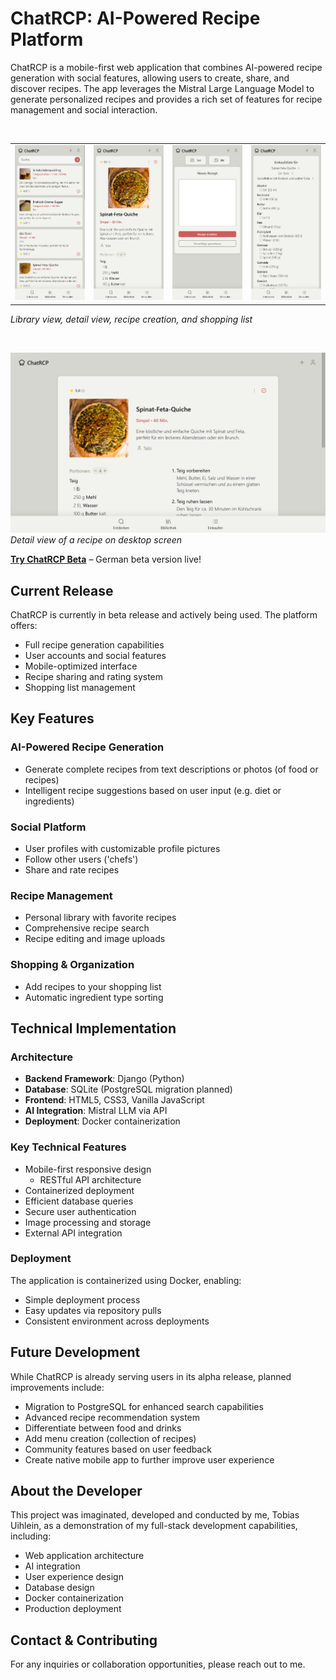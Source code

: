 # ChatRCP: AI-Powered Recipe Platform

ChatRCP is a mobile-first web application that combines AI-powered recipe generation with social features, allowing users to create, share, and discover recipes. The app leverages the Mistral Large Language Model to generate personalized recipes and provides a rich set of features for recipe management and social interaction.

<br>

<table>
  <tr>
    <td><img src="./demo_images/ChatRCP_screenshot_library_view_mobile.png" width="200"/></td>
    <td><img src="./demo_images/ChatRCP_screenshot_recipe_detail_view_mobile.png" width="200"/></td>
    <td><img src="./demo_images/ChatRCP_screenshot_recipe_creation_text_prompt_mobile.png" width="200"/></td>
    <td><img src="./demo_images/ChatRCP_screenshot_shopping_list_mobile.png" width="200"/></td>
  </tr>
</table>

*Library view, detail view, recipe creation, and shopping list*

<br>

![Image Title](./demo_images/ChatRCP_screenshot_recipe_detail_view_desktop.png)
*Detail view of a recipe on desktop screen*

**[Try ChatRCP Beta](https://chatrcp.de)** – German beta version live!

## Current Release

ChatRCP is currently in beta release and actively being used. The platform offers:
- Full recipe generation capabilities
- User accounts and social features
- Mobile-optimized interface
- Recipe sharing and rating system
- Shopping list management

## Key Features

### AI-Powered Recipe Generation
- Generate complete recipes from text descriptions or photos (of food or recipes)
- Intelligent recipe suggestions based on user input (e.g. diet or ingredients)

### Social Platform
- User profiles with customizable profile pictures
- Follow other users ('chefs')
- Share and rate recipes

### Recipe Management
- Personal library with favorite recipes
- Comprehensive recipe search
- Recipe editing and image uploads

### Shopping & Organization
- Add recipes to your shopping list
- Automatic ingredient type sorting

## Technical Implementation

### Architecture
- **Backend Framework**: Django (Python)
- **Database**: SQLite (PostgreSQL migration planned)
- **Frontend**: HTML5, CSS3, Vanilla JavaScript
- **AI Integration**: Mistral LLM via API
- **Deployment**: Docker containerization

### Key Technical Features
- Mobile-first responsive design
  - RESTful API architecture
- Containerized deployment
- Efficient database queries
- Secure user authentication
- Image processing and storage
- External API integration

### Deployment
The application is containerized using Docker, enabling:
- Simple deployment process
- Easy updates via repository pulls
- Consistent environment across deployments

## Future Development

While ChatRCP is already serving users in its alpha release, planned improvements include:
- Migration to PostgreSQL for enhanced search capabilities
- Advanced recipe recommendation system
- Differentiate between food and drinks
- Add menu creation (collection of recipes)
- Community features based on user feedback
- Create native mobile app to further improve user experience

## About the Developer

This project was imaginated, developed and conducted by me, Tobias Uihlein, as a demonstration of my full-stack development capabilities, including:
- Web application architecture
- AI integration
- User experience design
- Database design
- Docker containerization
- Production deployment

## Contact & Contributing

For any inquiries or collaboration opportunities, please reach out to me.
